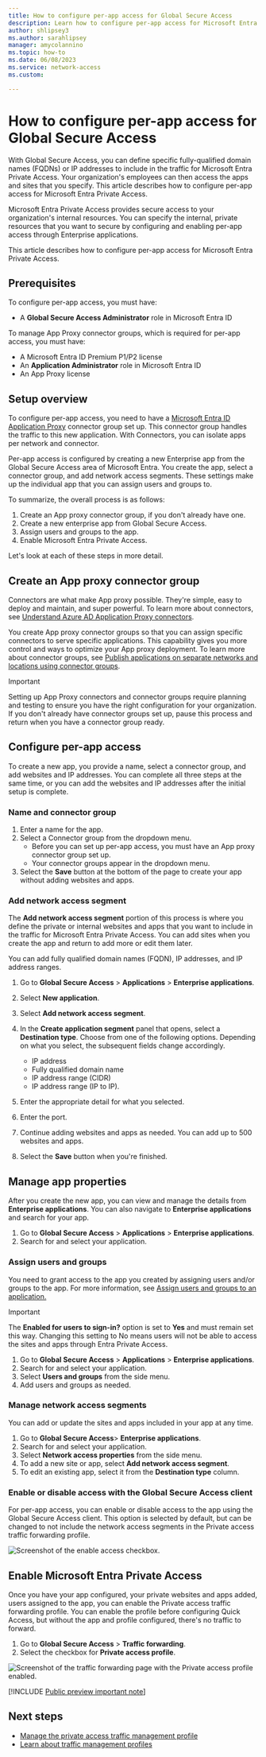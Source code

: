 ```yaml
---
title: How to configure per-app access for Global Secure Access
description: Learn how to configure per-app access for Microsoft Entra Private Access.
author: shlipsey3
ms.author: sarahlipsey
manager: amycolannino
ms.topic: how-to
ms.date: 06/08/2023
ms.service: network-access
ms.custom: 

---
```

# How to configure per-app access for Global Secure Access

With Global Secure Access, you can define specific fully-qualified domain names (FQDNs) or IP addresses to include in the traffic for Microsoft Entra Private Access. Your organization's employees can then access the apps and sites that you specify. This article describes how to configure per-app access for Microsoft Entra Private Access.

Microsoft Entra Private Access provides secure access to your organization's internal resources. You can specify the internal, private resources that you want to secure by configuring and enabling per-app access through Enterprise applications. 

This article describes how to configure per-app access for Microsoft Entra Private Access.

## Prerequisites

To configure per-app access, you must have:

- A **Global Secure Access Administrator** role in Microsoft Entra ID

To manage App Proxy connector groups, which is required for per-app access, you must have:

- A Microsoft Entra ID Premium P1/P2 license
- An **Application Administrator** role in Microsoft Entra ID
- An App Proxy license

## Setup overview

To configure per-app access, you need to have a [Microsoft Entra ID Application Proxy](../active-directory/app-proxy/application-proxy.md) connector group set up. This connector group handles the traffic to this new application. With Connectors, you can isolate apps per network and connector.

Per-app access is configured by creating a new Enterprise app from the Global Secure Access area of Microsoft Entra. You create the app, select a connector group, and add network access segments. These settings make up the individual app that you can assign users and groups to.

To summarize, the overall process is as follows:

1. Create an App proxy connector group, if you don't already have one.
1. Create a new enterprise app from Global Secure Access.
1. Assign users and groups to the app.
1. Enable Microsoft Entra Private Access.

Let's look at each of these steps in more detail.

## Create an App proxy connector group

Connectors are what make App proxy possible. They're simple, easy to deploy and maintain, and super powerful. To learn more about connectors, see [Understand Azure AD Application Proxy connectors](../active-directory/app-proxy/application-proxy-connectors.md).

You create App proxy connector groups so that you can assign specific connectors to serve specific applications. This capability gives you more control and ways to optimize your App proxy deployment. To learn more about connector groups, see [Publish applications on separate networks and locations using connector groups](../active-directory/app-proxy/application-proxy-connector-groups.md).

> [!IMPORTANT]
> Setting up App Proxy connectors and connector groups require planning and testing to ensure you have the right configuration for your organization. If you don't already have connector groups set up, pause this process and return when you have a connector group ready.

## Configure per-app access

To create a new app, you provide a name, select a connector group, and add websites and IP addresses. You can complete all three steps at the same time, or you can add the websites and IP addresses after the initial setup is complete. 

### Name and connector group

1. Enter a name for the app.
1. Select a Connector group from the dropdown menu.    
    - Before you can set up per-app access, you must have an App proxy connector group set up.
    - Your connector groups appear in the dropdown menu.
1. Select the **Save** button at the bottom of the page to create your app without adding websites and apps.

### Add network access segment

The **Add network access segment** portion of this process is where you define the private or internal websites and apps that you want to include in the traffic for Microsoft Entra Private Access. You can add sites when you create the app and return to add more or edit them later.

You can add fully qualified domain names (FQDN), IP addresses, and IP address ranges.

1. Go to **Global Secure Access** > **Applications** > **Enterprise applications**.
1. Select **New application**.
1. Select **Add network access segment**.
1. In the **Create application segment** panel that opens, select a **Destination type**. Choose from one of the following options. Depending on what you select, the subsequent fields change accordingly.
    - IP address
    - Fully qualified domain name
    - IP address range (CIDR)
    - IP address range (IP to IP). 
1. Enter the appropriate detail for what you selected.
1. Enter the port. 

1. Continue adding websites and apps as needed. You can add up to 500 websites and apps.

1. Select the **Save** button when you're finished.

## Manage app properties

After you create the new app, you can view and manage the details from **Enterprise applications**. You can also navigate to **Enterprise applications** and search for your app.

1. Go to **Global Secure Access** > **Applications** > **Enterprise applications**.
1. Search for and select your application.

### Assign users and groups

You need to grant access to the app you created by assigning users and/or groups to the app. For more information, see [Assign users and groups to an application.](../active-directory/manage-apps/assign-user-or-group-access-portal.md)

> [!IMPORTANT]
> The **Enabled for users to sign-in?** option is set to **Yes** and must remain set this way. Changing this setting to No means users will not be able to access the sites and apps through Entra Private Access.

1. Go to **Global Secure Access** > **Applications** > **Enterprise applications**.
1. Search for and select your application.
1. Select **Users and groups** from the side menu.
1. Add users and groups as needed.

### Manage network access segments

You can add or update the sites and apps included in your app at any time.

1. Go to **Global Secure Access**> **Enterprise applications**.
1. Search for and select your application.
1. Select **Network access properties** from the side menu.
1. To add a new site or app, select **Add  network access segment**.
1. To edit an existing app, select it from the **Destination type** column.

### Enable or disable access with the Global Secure Access client

For per-app access, you can enable or disable access to the app using the Global Secure Access client. This option is selected by default, but can be changed to not include the network access segments in the Private access traffic forwarding profile. 

![Screenshot of the enable access checkbox.](media/how-to-configure-per-app-access/per-app-access-enable-checkbox.png)

## Enable Microsoft Entra Private Access

Once you have your app configured, your private websites and apps added, users assigned to the app, you can enable the Private access traffic forwarding profile. You can enable the profile before configuring Quick Access, but without the app and profile configured, there's no traffic to forward.

1. Go to **Global Secure Access** > **Traffic forwarding**.
1. Select the checkbox for **Private access profile**.

![Screenshot of the traffic forwarding page with the Private access profile enabled.](media/how-to-configure-per-app-access/traffic-forwarding-microsoft-365-and-private-access.png)

[!INCLUDE [Public preview important note](./includes/public-preview-important-note.md)]

## Next steps

- [Manage the private access traffic management profile](how-to-manage-private-access-profile.md)
- [Learn about traffic management profiles](concept-traffic-forwarding.md)
